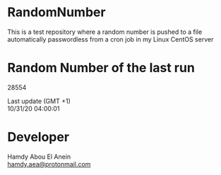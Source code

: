 # RandomNumber    
This is a test repository where a random number is pushed to a file automatically passwordless from a cron job in my Linux CentOS server    
# Random Number of the last run   
28554
      
Last update (GMT +1)    
10/31/20 04:00:01
# Developer    
Hamdy Abou El Anein   
hamdy.aea@protonmail.com
